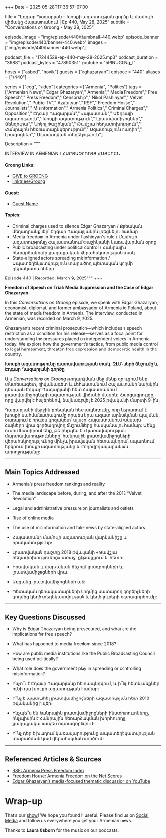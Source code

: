 +++
Date = 2025-05-28T17:36:57-07:00

title = "Էդգար Ղազարյան – Խոսքի ազատության գործը և մամուլի վիճակը Հայաստանում | Ep 440, May 28, 2025"
subtitle = "Conversations on Groong - May 28, 2025"

episode_image = "img/episode/440/thumbnail-440.webp"
episode_banner = "img/episode/440/banner-440.webp"
images = ["img/episode/440/banner-440.webp"]

podcast_file     = "17244529-ep-440-may-28-2025.mp3"
podcast_duration = "3988"
podcast_bytes    = "47890351"
youtube = "5PINUG0Ng_I"

hosts = ["asbed", "hovik"]
guests = ["eghazaryan"]
episode = "440"
aliases = ["/440"]

series = ["cog", "video"]
categories = ["Armenia", "Politics"]
tags = ["Armenian News"," Edgar Ghazaryan"," Armenia"," Media Freedom"," Free Speech"," Press Freedom"," Censorship"," Nikol Pashinyan"," Velvet Revolution"," Public TV"," Azatutyun"," RSF"," Freedom House"," Journalists"," Misinformation"," Armenia Politics"," Criminal Charges"," Opposition"," Էդգար Ղազարյան"," Հայաստան"," Մեդիայի ազատություն"," Խոսքի ազատություն"," Լրատվամիջոցներ"," Ցենզուրա"," Նիկոլ Փաշինյան"," Թավշյա հեղափոխություն"," Հանրային հեռուստաընկերություն"," Ազատություն ռադիո"," Լրագողներ"," Աղավաղված տեղեկություն"]

Description = """

INTERVIEW IN ARMENIAN / ՀԱՐՑԱԶՐՈՒՅՑ ՀԱՅԵՐԵՆ

#### Groong Links:
* [GIVE to GROONG](https://podcasts.groong.org/donate)
* [linktr.ee/Groong](https://linktr.ee/groong)

#### Guest:
* [Guest Name](https://podcasts.groong.org/guest/eghazaryan)

#### Topics:
* Criminal charges used to silence Edgar Ghazaryan / Քրեական մեղադրանքներ՝ Էդգար Ղազարյանին լռեցնելու համար
* Media freedom in Armenia under Pashinyan's rule / Մամուլի ազատությունը Հայաստանում Փաշինյանի կառավարման օրոք
* Public broadcasting under political control / Հանրային հեռարձակումը քաղաքական վերահսկողության տակ
* State-aligned actors spreading misinformation / Ապատեղեկատվություն տարածող պետական կողմի դերակատարները

Episode 440 | Recorded: March 9, 2025"""
+++

**Freedom of Speech on Trial: Media Suppression and the Case of Edgar Ghazaryan**

In this *Conversations on Groong* episode, we speak with Edgar Ghazaryan, economist, diplomat, and former ambassador of Armenia to Poland, about the state of media freedom in Armenia. The interview, conducted in Armenian, was recorded on March 9, 2025.

Ghazaryan’s recent criminal prosecution—which includes a speech restriction as a condition for his release—serves as a focal point for understanding the pressures placed on independent voices in Armenia today. We explore how the government’s tactics, from public media control to legal harassment, threaten free expression and democratic health in the country.

**Խոսքի ազատությունը դատավարության տակ. ԶԼՄ-ների ճնշումը և Էդգար Ղազարյանի գործը**

Այս *Conversations on Groong* թողարկման մեջ մենք զրուցում ենք տնտեսագետ, դիվանագետ և Լեհաստանում Հայաստանի նախկին դեսպան Էդգար Ղազարյանի հետ Հայաստանում լրատվամիջոցների ազատության վիճակի մասին։ Հարցազրույցը, որը վարվել է հայերենով, ձայնագրվել է 2025 թվականի մարտի 9-ին։

Ղազարյանի վերջին քրեական հետապնդումը, որը ներառում է խոսքի սահմանափակումը որպես նրա ազատ արձակման պայման, ծառայում է որպես կիզակետ՝ այսօր Հայաստանում անկախ ձայների վրա գործադրվող ճնշումները հասկանալու համար: Մենք ուսումնասիրում ենք, թե ինչպես են կառավարության մարտավարությունները՝ հանրային լրատվամիջոցների վերահսկողությունից մինչև իրավական հետապնդում, սպառնում երկրում խոսքի ազատությանը և ժողովրդավարական առողջությանը:

---

## Main Topics Addressed

- Armenia’s press freedom rankings and reality
- The media landscape before, during, and after the 2018 “Velvet Revolution”
- Legal and administrative pressure on journalists and outlets
- Rise of online media
- The use of misinformation and fake news by state-aligned actors

- Հայաստանի մամուլի ազատության վարկանիշը և իրականությունը։
- Լրատվական դաշտը 2018 թվականի «Թավշյա հեղափոխությունից» առաջ, ընթացքում և հետո։
- Իրավական և վարչական ճնշում լրագրողների և լրատվամիջոցների վրա։
- Առցանց լրատվամիջոցների աճ։
- Պետական դերակատարների կողմից սատարող գործիչների կողմից կեղծ տեղեկատվության և կեղծ լուրերի օգտագործումը։

---

## Key Questions Discussed

- Why is Edgar Ghazaryan being prosecuted, and what are the implications for free speech?
- What has happened to media freedom since 2018?
- How are public media institutions like the Public Broadcasting Council being used politically?
- What role does the government play in spreading or controlling misinformation?

- Ինչո՞ւ է Էդգար Ղազարյանը հետապնդվում, և ի՞նչ հետևանքներ ունի դա խոսքի ազատության համար։
- Ի՞նչ է պատահել լրատվամիջոցների ազատության հետ 2018 թվականից ի վեր։
- Ինչպե՞ս են հանրային լրատվամիջոցների ինստիտուտները, ինչպիսին է Հանրային հեռարձակման խորհուրդը, քաղաքականապես օգտագործվում։
- Ի՞նչ դեր է խաղում կառավարությունը ապատեղեկատվության տարածման կամ վերահսկման գործում։

---

## Referenced Articles & Sources
- [RSF: Armenia Press Freedom Index](https://rsf.org/en/country/armenia)  
- [Freedom House: Armenia Freedom on the Net Scores](https://freedomhouse.org/countries/freedom-net/scores)  
- [Edgar Ghazaryan’s media-focused thematic discussion on YouTube](https://www.youtube.com/watch?v=aNDDrqjhytE)  

# Wrap-up

That’s our [show](https://podcasts.groong.org/)! We hope you found it useful. Please find us on [Social Media](https://linktr.ee/groong) and follow us everywhere you get your Armenian news.

Thanks to **Laura Osborn** for the music on our podcasts.

